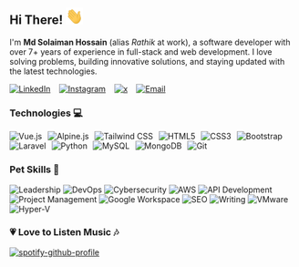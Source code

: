 <h2>Hi There! <img src="https://raw.githubusercontent.com/mdrathik/mdrathik/refs/heads/master/wave.gif" width="30"></h2>

<p>
    I'm <strong>Md Solaiman Hossain</strong> (alias <em>Rathik</em> at work), a software developer with over 7+ years of experience in full-stack and web development. I love solving problems, building innovative solutions, and staying updated with the latest technologies.
</p>

<div style="display: flex; gap: 15px; flex-wrap: wrap;">
    <a target="_blank" href="https://www.linkedin.com/in/mdrathik">
        <img src="https://img.shields.io/badge/-solaiman-blue?style=flat-square&logo=Linkedin&logoColor=white" alt="LinkedIn" />
    </a>
    <a target="_blank" href="https://instagram.com/mdrathik">
        <img src="https://img.shields.io/badge/-solaiman-purple?style=flat-square&logo=instagram&logoColor=white" alt="Instagram" />
    </a>
    <a target="_blank" href="https://x.com/mdrathik">
        <img src="https://img.shields.io/badge/-@solaiman-03a57a?style=flat-square&labelColor=000000&logo=x" alt="x" />
    </a>
    <a target="_blank" href="mailto:hello@rathik.dev">
        <img src="https://img.shields.io/badge/-hello@rathik.dev-c14438?style=flat-square&logo=gmail&logoColor=white" alt="Email" />
    </a>
</div>

<h3>Technologies 💻</h3>

<div style="display: flex; gap: 10px; flex-wrap: wrap;">
    <img src="https://img.shields.io/badge/-Vue.js-black?style=flat-square&logo=vue.js" alt="Vue.js" />
    <img src="https://img.shields.io/badge/-Alpine.js-black?style=flat-square&logo=alpine.js" alt="Alpine.js" />
    <img src="https://img.shields.io/badge/-Tailwind%20CSS-black?style=flat-square&logo=tailwindcss" alt="Tailwind CSS" />
    <img src="https://img.shields.io/badge/-HTML5-black?style=flat-square&logo=html5" alt="HTML5" />
    <img src="https://img.shields.io/badge/-CSS3-black?style=flat-square&logo=css3" alt="CSS3" />
    <img src="https://img.shields.io/badge/-Bootstrap-black?style=flat-square&logo=bootstrap" alt="Bootstrap" />
</div>

<div style="display: flex; gap: 10px; flex-wrap: wrap;">
    <img src="https://img.shields.io/badge/-Laravel-black?style=flat-square&logo=laravel" alt="Laravel" />
    <img src="https://img.shields.io/badge/-Python-black?style=flat-square&logo=python" alt="Python" />
    <img src="https://img.shields.io/badge/-MySQL-black?style=flat-square&logo=mysql" alt="MySQL" />
    <img src="https://img.shields.io/badge/-MongoDB-black?style=flat-square&logo=mongodb" alt="MongoDB" />
    <img src="https://img.shields.io/badge/-Git-black?style=flat-square&logo=git" alt="Git" />
</div>


### Pet Skills 🐾

![Leadership](https://img.shields.io/badge/-Leadership-%23F39C12?style=flat-square&logo=people&logoColor=white) 
![DevOps](https://img.shields.io/badge/-DevOps-%236CC24C?style=flat-square&logo=jenkins&logoColor=white) 
![Cybersecurity](https://img.shields.io/badge/-CyberSecurity-%23074e5f?style=flat-square&logo=shield&logoColor=white)
![AWS](https://img.shields.io/badge/-AWS-%23FF9900?style=flat-square&logo=aws&logoColor=white)
![API Development](https://img.shields.io/badge/-API_Development-%234CAF50?style=flat-square&logo=swagger&logoColor=white)
![Project Management](https://img.shields.io/badge/-Project_Management-%23F4C300?style=flat-square&logo=trello&logoColor=white)
![Google Workspace](https://img.shields.io/badge/-Google_Workspace-%23DB4437?style=flat-square&logo=google&logoColor=white)
![SEO](https://img.shields.io/badge/-SEO-%23F7B731?style=flat-square&logo=searchengineland&logoColor=white)
![Writing](https://img.shields.io/badge/-Writing-%23A5ACAF?style=flat-square&logo=pen&logoColor=white)
![VMware](https://img.shields.io/badge/-VMware-%230A6E3D?style=flat-square&logo=vmware&logoColor=white) 
![Hyper-V](https://img.shields.io/badge/-Hyper_V-%230A6E3D?style=flat-square&logo=microsoft&logoColor=white)


### 💗 Love to Listen Music 🎶
[![spotify-github-profile](https://spotify-github-profile.kittinanx.com/api/view?uid=31pfttrv3lq42srrytg5h7qwjtdm&cover_image=false&theme=default&show_offline=true&background_color=000000&interchange=true&bar_color=53b14f&bar_color_cover=false)](https://spotify-github-profile.kittinanx.com/api/view?uid=31pfttrv3lq42srrytg5h7qwjtdm&redirect=true)

